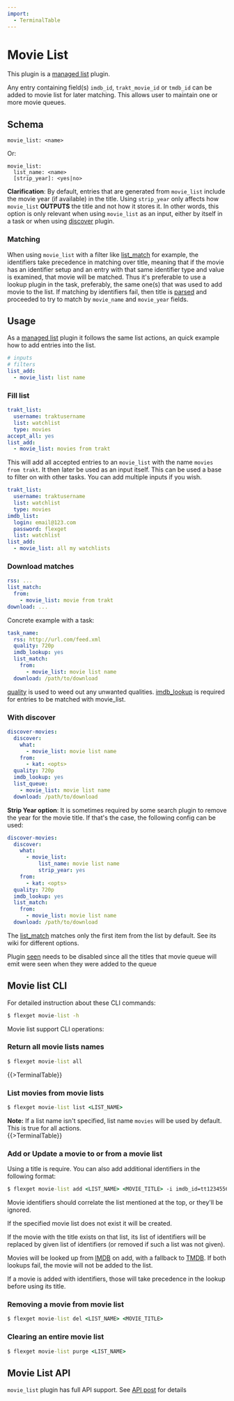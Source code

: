 ```yaml
---
import:
  - TerminalTable
---
```

# Movie List
This plugin is a [managed list](/Plugins/List/) plugin.

Any entry containing field(s) `imdb_id`, `trakt_movie_id` or `tmdb_id` can be added to movie list for later matching. This allows user to maintain one or more movie queues.

## Schema

```text
movie_list: <name>
```

Or:

```text
movie_list: 
  list_name: <name>
  [strip_year]: <yes|no>
```

**Clarification**: By default, entries that are generated from `movie_list` include the movie year (if available) in the title. Using `strip_year` only affects how `movie_list` **OUTPUTS** the title and not how it stores it. In other words, this option is only relevant when using `movie_list` as an input, either by itself in a task or when using [discover](/Plugins/discover) plugin.

### Matching
When using `movie_list` with a filter like [list_match](/Plugins/List/list_match) for example, the identifiers take precedence in matching over title, meaning that if the movie has an identifier setup and an entry with that same identifier type and value is examined, that movie will be matched. Thus it's preferable to use a lookup plugin in the task, preferably, the same one(s) that was used to add movie to the list.
If matching by identifiers fail, then title is [parsed](/Plugins/parsing) and proceeded to try to match by `movie_name` and `movie_year` fields.

## Usage
As a [managed list](/Plugins/List) plugin it follows the same list actions, an quick example how to add entries into the list.

```yaml
# inputs
# filters
list_add: 
  - movie_list: list name
```

### Fill list
```yaml
trakt_list:
  username: traktusername
  list: watchlist
  type: movies 
accept_all: yes
list_add:
  - movie_list: movies from trakt
```

This will add all accepted entries to an `movie_list` with the name `movies from trakt`. It then later be used as an input itself. This can be used a base to filter on with other tasks. You can add multiple inputs if you wish.

```yaml
trakt_list:
  username: traktusername
  list: watchlist
  type: movies 
imdb_list:
  login: email@123.com
  password: flexget
  list: watchlist
list_add:
  - movie_list: all my watchlists
```

### Download matches
```yaml
rss: ...
list_match:
  from:
    - movie_list: movie from trakt
download: ...
```

Concrete example with a task:

```yaml
task_name:
  rss: http://url.com/feed.xml
  quality: 720p
  imdb_lookup: yes
  list_match:
    from:
      - movie_list: movie list name
  download: /path/to/download
```

[quality](/Plugins/quality) is used to weed out any unwanted qualities. [imdb_lookup](/Plugins/imdb_lookup) is required for entries to be matched with movie_list.

### With discover
```yaml
discover-movies:
  discover:
    what:
      - movie_list: movie list name
    from:
      - kat: <opts>
  quality: 720p
  imdb_lookup: yes
  list_queue:
    - movie_list: movie list name
  download: /path/to/download
```

**Strip Year option**: It is sometimes required by some search plugin to remove the year for the movie title. If that's the case, the following config can be used:

```yaml
discover-movies:
  discover:
    what:
      - movie_list: 
          list_name: movie list name
          strip_year: yes
    from:
      - kat: <opts>
  quality: 720p
  imdb_lookup: yes
  list_match:
    from:
      - movie_list: movie list name
  download: /path/to/download
```

The [list_match](/Plugins/List/list_match) matches only the first item from the list by default. See its wiki for different options.

Plugin [seen](/Plugins/seen) needs to be disabled since all the titles that movie queue will emit were seen when they were added to the queue

## Movie list CLI
For detailed instruction about these CLI commands:

```cmd
$ flexget movie-list -h
```

Movie list support CLI operations:

### Return all movie lists names
```cmd
$ flexget movie-list all
```
{{>TerminalTable}}

### List movies from movie lists
```cmd
$ flexget movie-list list <LIST_NAME>
```

**Note:** If a list name isn't specified, list name `movies` will be used by default. This is true for all actions.
<br>{{>TerminalTable}}

### Add or Update a movie to or from a movie list
Using a title is require. You can also add additional identifiers in the following format:

```cmd
$ flexget movie-list add <LIST_NAME> <MOVIE_TITLE> -i imdb_id=tt1234556 tmdb_id=1234
```

Movie identifiers should correlate the list mentioned at the top, or they'll be ignored.

If the specified movie list does not exist it will be created.

If the movie with the title exists on that list, its list of identifiers will be replaced by given list of identifiers (or removed if such a list was not given).

Movies will be looked up from [IMDB](http://www.imdb.com) on add, with a fallback to [TMDB](http://www.tmdb.com). If both lookups fail, the movie will not be added to the list.

If a movie is added with identifiers, those will take precedence in the lookup before using its title.

### Removing a movie from movie list
```cmd
$ flexget movie-list del <LIST_NAME> <MOVIE_TITLE>
```

### Clearing an entire movie list
```cmd
$ flexget movie-list purge <LIST_NAME>
```


## Movie List API
`movie_list` plugin has full API support. See [API post](http://discuss.flexget.com/t/flexget-rest-api/) for details